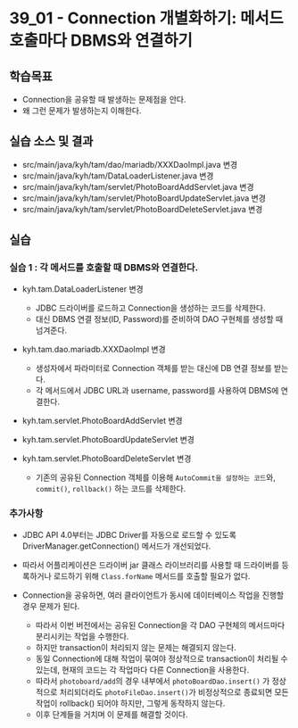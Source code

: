 # 39_01 - Connection 개별화하기: 메서드 호출마다 DBMS와 연결하기


## 학습목표

- Connection을 공유할 때 발생하는 문제점을 안다.
- 왜 그런 문제가 발생하는지 이해한다.

## 실습 소스 및 결과

- src/main/java/kyh/tam/dao/mariadb/XXXDaoImpl.java 변경
- src/main/java/kyh/tam/DataLoaderListener.java 변경
- src/main/java/kyh/tam/servlet/PhotoBoardAddServlet.java 변경
- src/main/java/kyh/tam/servlet/PhotoBoardUpdateServlet.java 변경
- src/main/java/kyh/tam/servlet/PhotoBoardDeleteServlet.java 변경
## 실습  

### 실습 1 : 각 메서드를 호출할 때 DBMS와 연결한다.

- kyh.tam.DataLoaderListener 변경
  - JDBC 드라이버를 로드하고 Connection을 생성하는 코드를 삭제한다.
  - 대신 DBMS 연결 정보(ID, Password)를 준비하여 DAO 구현체를 생성할 때 넘겨준다.

- kyh.tam.dao.mariadb.XXXDaoImpl 변경
  - 생성자에서 파라미터로 Connection 객체를 받는 대신에 DB 연결 정보를 받는다. 
  - 각 메서드에서 JDBC URL과 username, password를 사용하여 DBMS에 연결한다.

- kyh.tam.servlet.PhotoBoardAddServlet 변경
- kyh.tam.servlet.PhotoBoardUpdateServlet 변경
- kyh.tam.servlet.PhotoBoardDeleteServlet 변경
  - 기존의 공유된 Connection 객체를 이용해 `AutoCommit을 설정하는 코드`와, `commit()`, `rollback()` 하는 코드를 삭제한다.

### 추가사항
- JDBC API 4.0부터는 JDBC Driver를 자동으로 로드할 수 있도록 DriverManager.getConnection() 메서드가 개선되었다.
- 따라서 어플리케이션은 드라이버 jar 클래스 라이브러리를 사용할 때 드라이버를 등록하거나 로드하기 위해 `Class.forName` 메서드를 호출할 필요가 없다.

- Connection을 공유하면, 여러 클라이언트가 동시에 데이터베이스 작업을 진행할 경우 문제가 된다.
  - 따라서 이번 버전에서는 공유된 Connection을 각 DAO 구현체의 메서드마다 분리시키는 작업을 수행한다.
  - 하지만 transaction이 처리되지 않는 문제는 해결되지 않는다.
  - 동일 Connection에 대해 작업이 묶여야 정상적으로 transaction이 처리될 수 있는데, 현재의 코드는 각 작업마다 다른 Connection을 사용한다.
  - 따라서 `photoboard/add`의 경우 내부에서 `photoBoardDao.insert()` 가 정상적으로 처리되더라도 `photoFileDao.insert()`가 비정상적으로 종료되면 모든 작업이 rollback() 되어야 하지만, 그렇게 동작하지 않는다.
  - 이후 단계들을 거치며 이 문제를 해결할 것이다.

